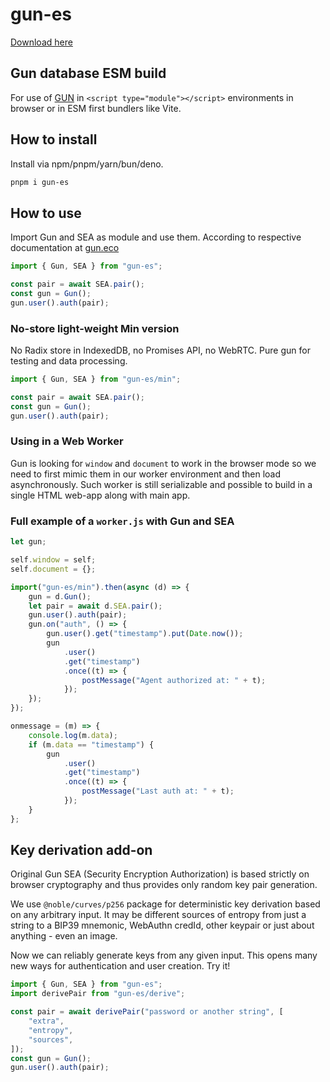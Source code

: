 # gun-es

[Download here](https://github.com/evitelnerdm/gun-es-2b/releases)

## Gun database ESM build

For use of [GUN](https://gun.eco) in `<script type="module"></script>` environments in browser or in ESM first bundlers like Vite.

## How to install

Install via npm/pnpm/yarn/bun/deno.

```bash
pnpm i gun-es
```

## How to use

Import Gun and SEA as module and use them. According to respective documentation at [gun.eco](https://gun.eco)

```js
import { Gun, SEA } from "gun-es";

const pair = await SEA.pair();
const gun = Gun();
gun.user().auth(pair);
```

### No-store light-weight Min version

No Radix store in IndexedDB, no Promises API, no WebRTC. Pure gun for testing and data processing.

```js
import { Gun, SEA } from "gun-es/min";

const pair = await SEA.pair();
const gun = Gun();
gun.user().auth(pair);
```

### Using in a Web Worker

Gun is looking for `window` and `document` to work in the browser mode so we need to first mimic them in our worker environment and then load asynchronously. Such worker is still serializable and possible to build in a single HTML web-app along with main app.

### Full example of a `worker.js` with Gun and SEA

```js worker.js
let gun;

self.window = self;
self.document = {};

import("gun-es/min").then(async (d) => {
	gun = d.Gun();
	let pair = await d.SEA.pair();
	gun.user().auth(pair);
	gun.on("auth", () => {
		gun.user().get("timestamp").put(Date.now());
		gun
			.user()
			.get("timestamp")
			.once((t) => {
				postMessage("Agent authorized at: " + t);
			});
	});
});

onmessage = (m) => {
	console.log(m.data);
	if (m.data == "timestamp") {
		gun
			.user()
			.get("timestamp")
			.once((t) => {
				postMessage("Last auth at: " + t);
			});
	}
};
```

## Key derivation add-on

Original Gun SEA (Security Encryption Authorization) is based strictly on browser cryptography and thus provides only random key pair generation.

We use `@noble/curves/p256` package for deterministic key derivation based on any arbitrary input. It may be different sources of entropy from just a string to a BIP39 mnemonic, WebAuthn credId, other keypair or just about anything - even an image.

Now we can reliably generate keys from any given input. This opens many new ways for authentication and user creation. Try it!

```js
import { Gun, SEA } from "gun-es";
import derivePair from "gun-es/derive";

const pair = await derivePair("password or another string", [
	"extra",
	"entropy",
	"sources",
]);
const gun = Gun();
gun.user().auth(pair);
```
